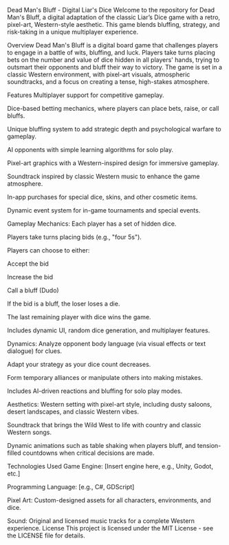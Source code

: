 Dead Man's Bluff - Digital Liar's Dice
Welcome to the repository for Dead Man's Bluff, a digital adaptation of the classic Liar’s Dice game with a retro, pixel-art, Western-style aesthetic. This game blends bluffing, strategy, and risk-taking in a unique multiplayer experience.

Overview
Dead Man's Bluff is a digital board game that challenges players to engage in a battle of wits, bluffing, and luck. Players take turns placing bets on the number and value of dice hidden in all players' hands, trying to outsmart their opponents and bluff their way to victory. The game is set in a classic Western environment, with pixel-art visuals, atmospheric soundtracks, and a focus on creating a tense, high-stakes atmosphere.

Features
Multiplayer support for competitive gameplay.

Dice-based betting mechanics, where players can place bets, raise, or call bluffs.

Unique bluffing system to add strategic depth and psychological warfare to gameplay.

AI opponents with simple learning algorithms for solo play.

Pixel-art graphics with a Western-inspired design for immersive gameplay.

Soundtrack inspired by classic Western music to enhance the game atmosphere.

In-app purchases for special dice, skins, and other cosmetic items.

Dynamic event system for in-game tournaments and special events.

Gameplay
Mechanics:
Each player has a set of hidden dice.

Players take turns placing bids (e.g., "four 5s").

Players can choose to either:

Accept the bid

Increase the bid

Call a bluff (Dudo)

If the bid is a bluff, the loser loses a die.

The last remaining player with dice wins the game.

Includes dynamic UI, random dice generation, and multiplayer features.

Dynamics:
Analyze opponent body language (via visual effects or text dialogue) for clues.

Adapt your strategy as your dice count decreases.

Form temporary alliances or manipulate others into making mistakes.

Includes AI-driven reactions and bluffing for solo play modes.

Aesthetics:
Western setting with pixel-art style, including dusty saloons, desert landscapes, and classic Western vibes.

Soundtrack that brings the Wild West to life with country and classic Western songs.

Dynamic animations such as table shaking when players bluff, and tension-filled countdowns when critical decisions are made.

Technologies Used
Game Engine: [Insert engine here, e.g., Unity, Godot, etc.]

Programming Language: [e.g., C#, GDScript]

Pixel Art: Custom-designed assets for all characters, environments, and dice.

Sound: Original and licensed music tracks for a complete Western experience.
License
This project is licensed under the MIT License - see the LICENSE file for details.
